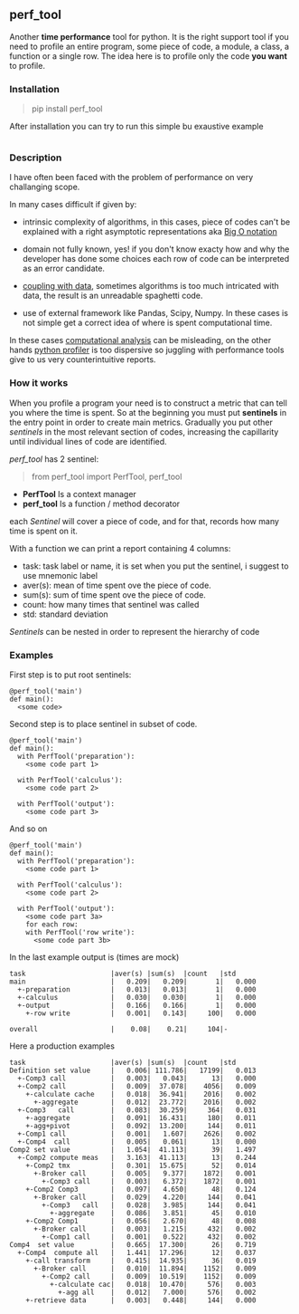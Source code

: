 ## perf_tool
Another **time performance** tool for python.
It is the right support tool if you need to profile an entire program, some piece of code, 
a module, a class, a function or a single row. The idea here is to profile only the code **you want** to profile.

### Installation

> pip install perf_tool

After installation you can try to run this simple bu exaustive example
```

```


### Description
I have often been faced with the problem of performance on very challanging scope.

In many cases difficult if given by:

* intrinsic complexity of algorithms, in this cases, piece of codes can't be explained with a right asymptotic 
representations aka [Big O notation](https://en.wikipedia.org/wiki/Big_O_notation)

* domain not fully known, yes! if you don't know exacty how and why the developer has done some choices each row of code 
can be interpreted as an error candidate.
  
* [coupling with data](https://en.wikipedia.org/wiki/Coupling_(computer_programming)), sometimes algorithms is too much
intricated with data, the result is an unreadable spaghetti code.

* use of external framework like Pandas, Scipy, Numpy. In these cases is not simple get a correct idea of where is spent 
computational time.

In these cases [computational analysis](https://en.wikipedia.org/wiki/Computational_complexity) can be misleading,
on the other hands [python profiler](https://docs.python.org/3.7/library/profile.html) is too dispersive so juggling 
with performance tools give to us very counterintuitive reports.


### How it works
When you profile a program your need is to construct a metric that can tell you where the time is spent.
So at the beginning you must put **sentinels** in the entry point in order to create main metrics.
Gradually you put other  *sentinels* in the most relevant section of codes, increasing the capillarity 
until individual lines of code are identified.


*perf_tool* has 2 sentinel:

> from perf_tool import PerfTool, perf_tool

* **PerfTool** Is a context manager 
* **perf_tool** Is a function / method decorator

each *Sentinel* will cover a piece of code, and for that, records how many time is spent on it. 

With a function we can print a report containing 4 columns:

* task: task label or name, it is set when you put the sentinel, i suggest to use mnemonic label
* aver(s): mean of time spent ove the piece of code.
* sum(s): sum of time spent ove the piece of code.
* count: how many times that sentinel was called
* std: standard deviation

*Sentinels* can be nested in order to represent the hierarchy of code 

### Examples

First step is to put root sentinels: 

```
@perf_tool('main')
def main():
  <some code>
```

Second step is to place sentinel in subset of code.

```
@perf_tool('main')
def main():
  with PerfTool('preparation'):
    <some code part 1>

  with PerfTool('calculus'):
    <some code part 2>

  with PerfTool('output'):
    <some code part 3>
```

And so on

```
@perf_tool('main')
def main():
  with PerfTool('preparation'):
    <some code part 1>

  with PerfTool('calculus'):
    <some code part 2>

  with PerfTool('output'):
    <some code part 3a>
    for each row:
    with PerfTool('row write'):
      <some code part 3b>
```

In the last example output is (times are mock)

```
task                     |aver(s) |sum(s)  |count   |std     
main                     |   0.209|   0.209|       1|   0.000
  +-preparation          |   0.013|   0.013|       1|   0.000
  +-calculus             |   0.030|   0.030|       1|   0.000
  +-output               |   0.166|   0.166|       1|   0.000
    +-row write          |   0.001|   0.143|     100|   0.000

overall                  |    0.08|    0.21|     104|-       
```

    
Here a production examples

```
task                     |aver(s) |sum(s)  |count   |std     
Definition set value     |   0.006| 111.786|   17199|   0.013
  +-Comp3 call           |   0.003|   0.043|      13|   0.000
  +-Comp2 call           |   0.009|  37.078|    4056|   0.009
    +-calculate cache    |   0.018|  36.941|    2016|   0.002
      +-aggregate        |   0.012|  23.772|    2016|   0.002
  +-Comp3   call         |   0.083|  30.259|     364|   0.031
    +-aggregate          |   0.091|  16.431|     180|   0.011
    +-agg+pivot          |   0.092|  13.200|     144|   0.011
  +-Comp1 call           |   0.001|   1.607|    2626|   0.002
  +-Comp4  call          |   0.005|   0.061|      13|   0.000
Comp2 set value          |   1.054|  41.113|      39|   1.497
  +-Comp2 compute meas   |   3.163|  41.113|      13|   0.244
    +-Comp2 tmx          |   0.301|  15.675|      52|   0.014
      +-Broker call      |   0.005|   9.377|    1872|   0.001
        +-Comp3 call     |   0.003|   6.372|    1872|   0.001
    +-Comp2 Comp3        |   0.097|   4.650|      48|   0.124
      +-Broker call      |   0.029|   4.220|     144|   0.041
        +-Comp3   call   |   0.028|   3.985|     144|   0.041
          +-aggregate    |   0.086|   3.851|      45|   0.010
    +-Comp2 Comp1        |   0.056|   2.670|      48|   0.008
      +-Broker call      |   0.003|   1.215|     432|   0.002
        +-Comp1 call     |   0.001|   0.522|     432|   0.002
Comp4  set value         |   0.665|  17.300|      26|   0.719
  +-Comp4  compute all   |   1.441|  17.296|      12|   0.037
    +-call transform     |   0.415|  14.935|      36|   0.019
      +-Broker call      |   0.010|  11.894|    1152|   0.009
        +-Comp2 call     |   0.009|  10.519|    1152|   0.009
          +-calculate cac|   0.018|  10.470|     576|   0.003
            +-agg all    |   0.012|   7.000|     576|   0.002
    +-retrieve data      |   0.003|   0.448|     144|   0.000
```


